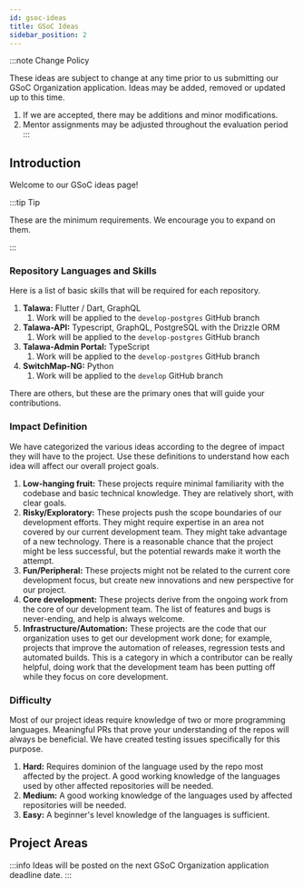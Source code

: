 ```yaml
---
id: gsoc-ideas
title: GSoC Ideas
sidebar_position: 2
---
```


:::note Change Policy

These ideas are subject to change at any time prior to us submitting our GSoC Organization application. Ideas may be added, removed or updated up to this time.

1. If we are accepted, there may be additions and minor modifications.
1. Mentor assignments may be adjusted throughout the evaluation period
:::

## Introduction

Welcome to our GSoC ideas page! 

:::tip Tip 

These are the minimum requirements. We encourage you to expand on them.

:::

### Repository Languages and Skills

Here is a list of basic skills that will be required for each repository.

1. **Talawa:** Flutter / Dart, GraphQL
    1. Work will be applied to the `develop-postgres` GitHub branch
1. **Talawa-API:** Typescript, GraphQL, PostgreSQL with the Drizzle ORM
    1. Work will be applied to the `develop-postgres` GitHub branch
1. **Talawa-Admin Portal:** TypeScript
    1. Work will be applied to the `develop-postgres` GitHub branch
1. **SwitchMap-NG:** Python
    1. Work will be applied to the `develop` GitHub branch

There are others, but these are the primary ones that will guide your contributions.

### Impact Definition

We have categorized the various ideas according to the degree of impact they will have to the project. Use these definitions to understand how each idea will affect our overall project goals.

1. **Low-hanging fruit:** These projects require minimal familiarity with the codebase and basic technical knowledge. They are relatively short, with clear goals.
1. **Risky/Exploratory:** These projects push the scope boundaries of our development efforts. They might require expertise in an area not covered by our current development team. They might take advantage of a new technology. There is a reasonable chance that the project might be less successful, but the potential rewards make it worth the attempt.
1. **Fun/Peripheral:** These projects might not be related to the current core development focus, but create new innovations and new perspective for our project.
1. **Core development:** These projects derive from the ongoing work from the core of our development team. The list of features and bugs is never-ending, and help is always welcome.
1. **Infrastructure/Automation:** These projects are the code that our organization uses to get our development work done; for example, projects that improve the automation of releases, regression tests and automated builds. This is a category in which a contributor can be really helpful, doing work that the development team has been putting off while they focus on core development.

### Difficulty

Most of our project ideas require knowledge of two or more programming languages. Meaningful PRs that prove your understanding of the repos will always be beneficial. We have created testing issues specifically for this purpose.

1. **Hard:** Requires dominion of the language used by the repo most affected by the project. A good working knowledge of the languages used by other affected repositories will be needed.
1. **Medium:** A good working knowledge of the languages used by affected repositories will be needed.
1. **Easy:** A beginner's level knowledge of the languages is sufficient.

## Project Areas


:::info
Ideas will be posted on the next GSoC Organization application deadline date.
:::
